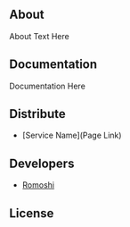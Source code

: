 ## About

About Text Here

## Documentation

Documentation Here

## Distribute

- [Service Name](Page Link)


## Developers

- [Romoshi](https://github.com/Romoshi)

## License

